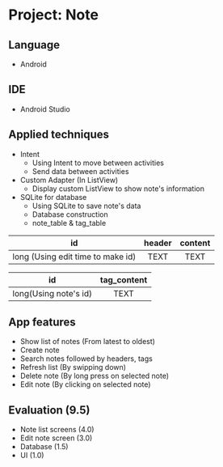 # Project: Note

## Language
* Android
## IDE
* Android Studio
## Applied techniques
* Intent
    * Using Intent to move between activities
    * Send data between activities
* Custom Adapter (In ListView)
    * Display custom ListView to show note's information
* SQLite for database
    * Using SQLite to save note's data
    * Database construction
    * note_table & tag_table

|                id                 |  header  |  content  |
|:---------------------------------:|:--------:|:---------:|
| long (Using edit time to make id) | TEXT     | TEXT      |

|           id          | tag_content   |
|:---------------------:|:-------------:|
| long(Using note's id) |      TEXT     |

## App features
* Show list of notes (From latest to oldest)
* Create note
* Search notes followed by headers, tags
* Refresh list (By swipping down)
* Delete note (By long press on selected note)
* Edit note (By clicking on selected note)

## Evaluation (9.5)
* Note list screens (4.0)
* Edit note screen (3.0)
* Database (1.5)
* UI (1.0)